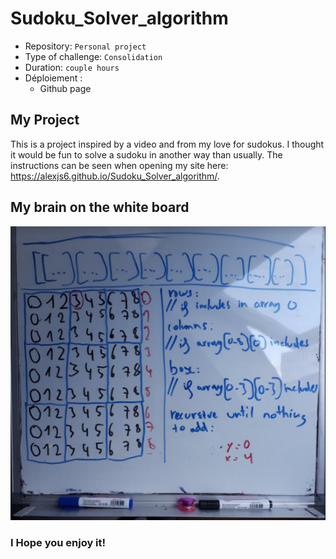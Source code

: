 # Sudoku_Solver_algorithm

- Repository: `Personal project`
- Type of challenge:  `Consolidation`
- Duration: `couple hours`
- Déploiement :
	- Github page
## My Project
This is a project inspired by a video and from my love for sudokus. I thought it would be fun to solve a sudoku in another way than usually.
The instructions can be seen when opening my site here: https://alexjs6.github.io/Sudoku_Solver_algorithm/.

## My brain on the white board

![Ideas](/public/images/sudoku_paint.png)

### I Hope you enjoy it!

